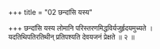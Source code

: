 +++
title = "02 छन्दांसि यस्य"

+++
छन्दांसि यस्य लोमानि परिस्तरणमिद्धविर्यजुर्हृदयमुच्यते ।  
यदतिथिपतिरतिथीन् प्रतिपश्यति देवयजनं प्रेक्षते ॥ २ ॥